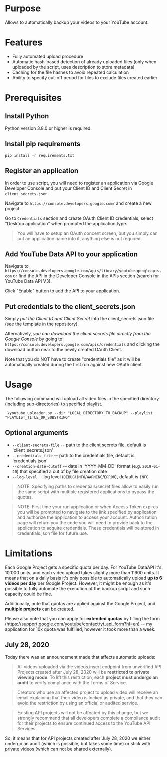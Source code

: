 # Purpose

Allows to automatically backup your videos to your YouTube account.

# Features

* Fully automated upload procedure
* Automatic hash-based detection of already uploaded files (only when uploaded by the script, uses description to store metadata)
* Caching for the file hashes to avoid repeated calculation
* Ability to specify cut-off period for files to exclude files created earlier

# Prerequisites

## Install Python

Python version 3.8.0 or higher is required.

## Install pip requirements

`pip install -r requirements.txt`

## Register an application

In order to use script, you will need to register an application via Google Developer Console and put your Client ID and Client Secret in `client_secrets.json`.

Navigate to `https://console.developers.google.com/` and create a new project.

Go to `Credentials` section and create OAuth Client ID credentials, select "Desktop application" when prompted the application type.

> You will have to setup an OAuth concent screen, but you simply can put an application name into it, anything else is not required.

## Add YouTube Data API to your application

Navigate to `https://console.developers.google.com/apis/library/youtube.googleapis.com` or find the API in the Developer Console in the APIs section (search for YouTube Data API V3).

Click "Enable" button to add the API to your application.

## Put credentials to the client_secrets.json

Simply *put the Client ID and Client Secret* into the client_secrets.json file (see the template in the repository).

Alternatively, *you can download the client secrets file directly from the Google Console* by going to `https://console.developers.google.com/apis/credentials` and clicking the download button near to the newly created OAuth Client.

Note that you do NOT have to create "credentials file" as it will be automatically created during the first run against new OAuth client.

# Usage

The following command will upload all video files in the specified directory (including sub-directories) to specified playlist.

`.\youtube_uploader.py --dir "LOCAL_DIRECTORY_TO_BACKUP" --playlist "PLAYLIST_TITLE_OR_SUBSTRING"`

## Optional arguments

* `--client-secrets-file` -- path to the client secrets file, default is 'client_secrets.json'
* `--credentials-file` -- path to the credentials file, default is 'credentials.json'
* `--creation-date-cutoff` -- date in 'YYYY-MM-DD' format (e.g. `2019-01-20`) that specified a cut of by file creation date
* `--log-level` -- log level (`DEBUG`/`INFO`/`WARNING`/`ERROR`), default is `INFO`

> NOTE: Specifying paths to credentials/secret files allow to easily run the same script with multiple registered applications to bypass the quotas.

> NOTE: First time your run application or when Access Token expires you will be prompted to navigate to the link specified by application and authorize the application to access your account. Authorization page will return you the code you will need to provide back to the application to acquire credentials. These credentials will be stored in credentials.json file for future use.

# Limitations

Each Google Project gets a specific quota per day. For YouTube DataAPI it's 10'000 units, and each video upload takes slightly more than 1'600 units. It means that on a daily basis it's only possible to automatically upload **up to 6 videos per day** per Google Project. However, it might be enough as it's possible to fully automate the execution of the backup script and such capacity could be fine.

Additionally, note that quotas are applied against the Google Project, and **multiple projects** can be created.

Please also note that you can apply for **extended quotas** by filling the form (https://support.google.com/youtube/contact/yt_api_form?hl=en) -- my application for 10x quota was fulfilled, however it took more than a week.

## July 28, 2020

Today there was an announcement made that affects automatic uploads:

> All videos uploaded via the videos.insert endpoint from unverified API Projects created after July 28, 2020 will be **restricted to private viewing mode**. To lift this restriction, each **project must undergo an audit** to verify compliance with the Terms of Service.

> Creators who use an affected project to upload video will receive an email explaining that their video is locked as private, and that they can avoid the restriction by using an official or audited service.
 
> Existing API projects will not be affected by this change, but we strongly recommend that all developers complete a compliance audit for their projects to ensure continued access to the YouTube API Services.

So, it means that for API projects created after July 28, 2020 we either undergo an audit (which is possible, but takes some time) or stick with private videos (which can not be shared externally).